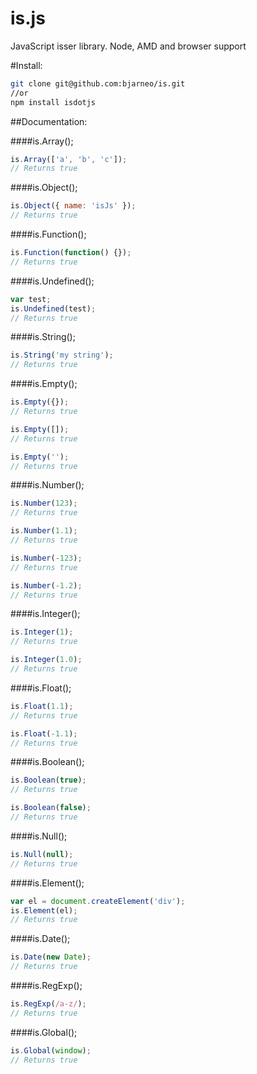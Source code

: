 is.js
==

JavaScript isser library. Node, AMD and browser support

#Install:
```bash
git clone git@github.com:bjarneo/is.git
//or
npm install isdotjs
```

##Documentation:

####is.Array();
```javascript
is.Array(['a', 'b', 'c']);
// Returns true
```

####is.Object();
```javascript
is.Object({ name: 'isJs' });
// Returns true
```

####is.Function();
```javascript
is.Function(function() {});
// Returns true
```

####is.Undefined();
```javascript
var test;
is.Undefined(test);
// Returns true
```

####is.String();
```javascript
is.String('my string');
// Returns true
```

####is.Empty();
```javascript
is.Empty({});
// Returns true

is.Empty([]);
// Returns true

is.Empty('');
// Returns true
```

####is.Number();
```javascript
is.Number(123);
// Returns true

is.Number(1.1);
// Returns true

is.Number(-123);
// Returns true

is.Number(-1.2);
// Returns true
```

####is.Integer();
```javascript
is.Integer(1);
// Returns true

is.Integer(1.0);
// Returns true
```

####is.Float();
```javascript
is.Float(1.1);
// Returns true

is.Float(-1.1);
// Returns true
```

####is.Boolean();
```javascript
is.Boolean(true);
// Returns true

is.Boolean(false);
// Returns true
```

####is.Null();
```javascript
is.Null(null);
// Returns true
```

####is.Element();
```javascript
var el = document.createElement('div');
is.Element(el);
// Returns true
```

####is.Date();
```javascript
is.Date(new Date);
// Returns true
```

####is.RegExp();
```javascript
is.RegExp(/a-z/);
// Returns true
```

####is.Global();
```javascript
is.Global(window);
// Returns true
```